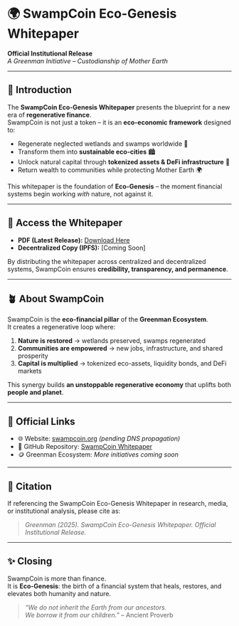 # 🌍 SwampCoin Eco-Genesis Whitepaper  

**Official Institutional Release**  
*A Greenman Initiative – Custodianship of Mother Earth*  

---

## 📖 Introduction  

The **SwampCoin Eco-Genesis Whitepaper** presents the blueprint for a new era of **regenerative finance**.  
SwampCoin is not just a token – it is an **eco-economic framework** designed to:  

- Regenerate neglected wetlands and swamps worldwide 🌱  
- Transform them into **sustainable eco-cities** 🏙️  
- Unlock natural capital through **tokenized assets & DeFi infrastructure** 💠  
- Return wealth to communities while protecting Mother Earth 🌍  

This whitepaper is the foundation of **Eco-Genesis** – the moment financial systems begin working *with* nature, not against it.  

---

## 📄 Access the Whitepaper  
- **PDF (Latest Release):** [Download Here](./SWAMPCOIN_ECOGENESIS_WHITEPAPER_V1.pdf)  
- **Decentralized Copy (IPFS):** [Coming Soon]   

By distributing the whitepaper across centralized and decentralized systems, SwampCoin ensures **credibility, transparency, and permanence**.  

---

## 🪴 About SwampCoin  

SwampCoin is the **eco-financial pillar** of the **Greenman Ecosystem**.  
It creates a regenerative loop where:  

1. **Nature is restored** → wetlands preserved, swamps regenerated  
2. **Communities are empowered** → new jobs, infrastructure, and shared prosperity  
3. **Capital is multiplied** → tokenized eco-assets, liquidity bonds, and DeFi markets  

This synergy builds **an unstoppable regenerative economy** that uplifts both **people and planet**.  

---

## 🔗 Official Links  

- 🌐 Website: [swampcoin.org](https://swampcoin.org) *(pending DNS propagation)*  
- 📂 GitHub Repository: [SwampCoin Whitepaper](https://github.com/swampcoin-protocol/swampcoin-whitepaper)  
- 🪙 Greenman Ecosystem: *More initiatives coming soon*  

---

## 📌 Citation  

If referencing the SwampCoin Eco-Genesis Whitepaper in research, media, or institutional analysis, please cite as:  

> *Greenman (2025). SwampCoin Eco-Genesis Whitepaper. Official Institutional Release.*  

---

## ✨ Closing  

SwampCoin is more than finance.  
It is **Eco-Genesis**: the birth of a financial system that heals, restores, and elevates both humanity and nature.  

> *“We do not inherit the Earth from our ancestors.  
We borrow it from our children.”* – Ancient Proverb  

